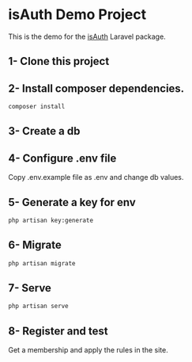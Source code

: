 # isAuth Demo Project
This is the demo for the [isAuth](https://github.com/spiderwebtr/isauth) Laravel package.
## 1- Clone this project
## 2- Install composer dependencies.
 ```bash
composer install 
```
## 3- Create a db
## 4- Configure .env file
Copy .env.example file as .env and change db values.
## 5- Generate a key for env
```bash
php artisan key:generate
```
## 6- Migrate
```bash
php artisan migrate
```
## 7- Serve
```bash
php artisan serve
```
## 8- Register and test
Get a membership and apply the rules in the site.

 
